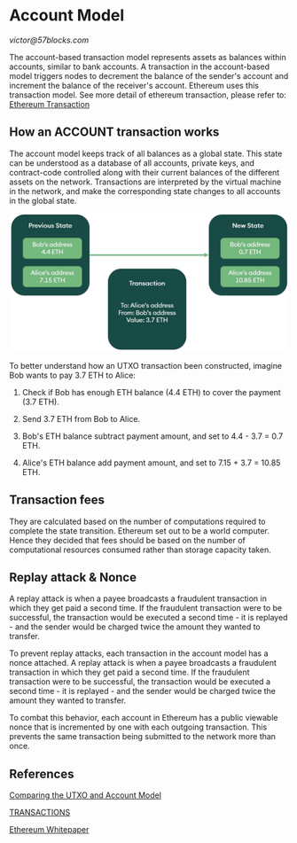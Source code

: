 # Account Model

_victor@57blocks.com_

The account-based transaction model represents assets as balances within accounts, similar to bank accounts.
A transaction in the account-based model triggers nodes to decrement the balance of the sender's account and increment the balance of the receiver's account.
Ethereum uses this transaction model. See more detail of ethereum transaction, please refer to: [Ethereum Transaction](../../ethereum/concepts/transaction.md)

## How an ACCOUNT transaction works

The account model keeps track of all balances as a global state. This state can be understood as a database of all accounts, private keys, and contract-code controlled along with their current balances of the different assets on the network. Transactions are interpreted by the virtual machine in the network, and make the corresponding state changes to all accounts in the global state.

![ACCOUNT-STATE-TRANSITION (Source: SEBA Research)](../../assets/images/account-model-transaction.jpg)

To better understand how an UTXO transaction been constructed, imagine Bob wants to pay 3.7 ETH to Alice:

1.  Check if Bob has enough ETH balance (4.4 ETH) to cover the payment (3.7 ETH).

2.  Send 3.7 ETH from Bob to Alice.

3.  Bob's ETH balance subtract payment amount, and set to 4.4 - 3.7 = 0.7 ETH.

4.  Alice's ETH balance add payment amount, and set to 7.15 + 3.7 = 10.85 ETH.

## Transaction fees

They are calculated based on the number of computations required to complete the state transition. Ethereum set out to be a world computer. Hence they decided that fees should be based on the number of computational resources consumed rather than storage capacity taken.

## Replay attack & Nonce

A replay attack is when a payee broadcasts a fraudulent transaction in which they get paid a second time. If the fraudulent transaction were to be successful, the transaction would be executed a second time - it is replayed - and the sender would be charged twice the amount they wanted to transfer.

To prevent replay attacks, each transaction in the account model has a nonce attached. A replay attack is when a payee broadcasts a fraudulent transaction in which they get paid a second time. If the fraudulent transaction were to be successful, the transaction would be executed a second time - it is replayed - and the sender would be charged twice the amount they wanted to transfer.

To combat this behavior, each account in Ethereum has a public viewable nonce that is incremented by one with each outgoing transaction. This prevents the same transaction being submitted to the network more than once.

## References

[Comparing the UTXO and Account Model](https://www.horizen.io/academy/utxo-vs-account-model/#comparing-the-utxo-and-account-model)

[TRANSACTIONS](https://ethereum.org/en/developers/docs/transactions/)

[Ethereum Whitepaper](https://ethereum.org/en/whitepaper/#ethereum-whitepaper)
